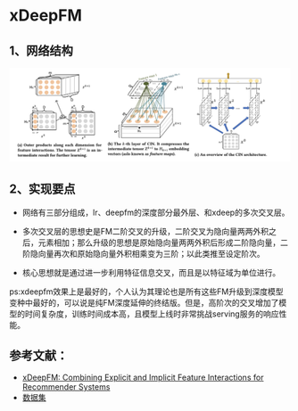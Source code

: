 # xDeepFM

## 1、网络结构

![xdeepfm structure](https://github.com/alphaplato/alphaplato/blob/master/image/DeepLearning/xdeepfm.png)

## 2、实现要点

* 网络有三部分组成，lr、deepfm的深度部分最外层、和xdeep的多次交叉层。

* 多次交叉层的思想史是FM二阶交叉的升级，二阶交叉为隐向量两两外积之后，元素相加；那么升级的思想是原始隐向量两两外积后形成二阶隐向量，二阶隐向量再次和原始隐向量外积相乘变为三阶；以此类推至设定阶次。

* 核心思想就是通过进一步利用特征信息交叉，而且是以特征域为单位进行。

ps:xdeepfm效果上是最好的，个人认为其理论也是所有这些FM升级到深度模型变种中最好的，可以说是纯FM深度延伸的终结版。但是，高阶次的交叉增加了模型的时间复杂度，训练时间成本高，且模型上线时非常挑战serving服务的响应性能。

## 参考文献：
* [xDeepFM: Combining Explicit and Implicit Feature Interactions
for Recommender Systems](https://arxiv.org/pdf/1803.05170.pdf)
* [数据集](https://archive.ics.uci.edu/ml/datasets/adult)